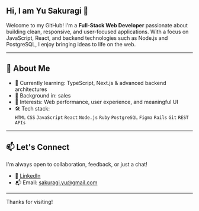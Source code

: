 ## Hi, I am Yu Sakuragi 👋

Welcome to my GitHub! I'm a **Full-Stack Web Developer** passionate about building clean, responsive, and user-focused applications. With a focus on JavaScript, React, and backend technologies such as Node.js and PostgreSQL, I enjoy bringing ideas to life on the web.

---

## 🚀 About Me
- 🌱 Currently learning: TypeScript, Next.js & advanced backend architectures  
- 🧠 Background in: sales  
- 🎯 Interests: Web performance, user experience, and meaningful UI  
- 🛠️ Tech stack:  
  `HTML` `CSS` `JavaScript` `React` `Node.js` `Ruby` `PostgreSQL` `Figma` `Rails` `Git` `REST APIs`

---

## 📫 Let's Connect

I'm always open to collaboration, feedback, or just a chat!
 
- 💼 [LinkedIn](https://linkedin.com/in/yu-sakuragi)  
- 📬 Email: sakuragi.yu@gmail.com

---

Thanks for visiting!
